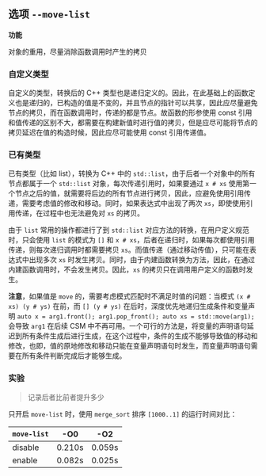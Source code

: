 ## 选项 `--move-list`

**功能**

对象的重用，尽量消除函数调用时产生的拷贝

### 自定义类型

自定义的类型，转换后的 C++ 类型也是递归定义的。因此，在此基础上的函数定义也是递归的，已构造的值是不变的，并且节点的指针可以共享，因此应尽量避免节点的拷贝，而在函数调用时，传递的都是节点。故函数的形参使用 const 引用和值传递的区别不大，都需要在构建新值时进行值的拷贝，但是应尽可能将节点的拷贝延迟在值的构造时候，因此应尽可能使用 const 引用传递值。

### 已有类型

已有类型（比如 list），转换为 C++ 中的 `std::list`，由于后者一个对象中的所有节点都属于一个 `std::list` 对象，每次传递引用时，如果要通过 `x # xs` 使用第一个节点之后的值，就需要将后边的所有节点进行拷贝，因此，应避免使用引用传递，需要考虑值的修改和移动。同时，如果表达式中出现了两次 `xs`，即使使用引用传递，在过程中也无法避免对 `xs` 的拷贝。

由于 `list` 常用的操作都进行了到 `std::list` 对应方法的转换，在用户定义规范时，只会使用 `list` 的模式为 `[]` 和 `x # xs`，后者在递归时，如果每次都使用引用传递，则每次递归调用时都需要拷贝 `xs`。而值传递（通过移动传值），只可能在表达式中出现多次 `xs` 时发生拷贝。同时，由于内建函数转换为方法，因此，在通过内建函数调用时，不会发生拷贝。因此，`xs` 的拷贝只在调用用户定义的函数时发生。

**注意**，如果值是 `move` 的，需要考虑模式匹配时不满足时值的问题：当模式 `(x # xs) (y # ys)` 在前，而 `[] (y # ys)` 在后时，深度优先地递归生成条件和变量声明 `auto x = arg1.front(); arg1.pop_front(); auto xs = std::move(arg1);` 会导致 `arg1` 在后续 CSM 中不再可用。一个可行的方法是，将变量的声明语句延迟到所有条件生成后进行生成，在这个过程中，条件的生成不能够导致值的移动和修改，也即，值的原地修改和移动只能在变量声明语句时发生，而变量声明语句需要在所有条件判断完成后才能够生成。

### 实验

> 记录后者比前者提升多少

只开启 `move-list` 时，使用 `merge_sort` 排序 `[1000..1]` 的运行时间对比：

| `move-list` | -O0 | -O2 |
| --- | --- | --- |
| disable | 0.210s | 0.059s |
| enable | 0.082s | 0.025s |
